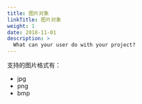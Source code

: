 ```yaml
---
title: 图片对象
linkTitle: 图片对象
weight: 1
date: 2018-11-01
description: >
  What can your user do with your project?
---
```


支持的图片格式有：
- jpg
- png
- bmp
